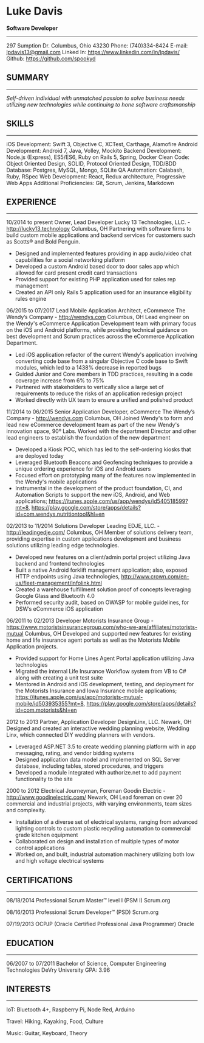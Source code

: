 # Luke Davis

**Software Developer**

---

297 Sumption Dr.
Columbus, Ohio 43230
Phone: (740)334-8424
E-mail: lpdavis13@gmail.com
Linked In: https://www.linkedin.com/in/lpdavis/
Github: https://github.com/spookyd

## SUMMARY

---

*Self-driven individual with unmatched passion to solve business needs utilizing new technologies while continuing to hone software craftsmanship*

## SKILLS

---

iOS Development: Swift 3, Objective C, XCTest, Carthage, Alamofire
Android Development: Android 7, Java, Volley, Mockito
Backend Development: Node.js (Express), ES5/ES6, Ruby on Rails 5, Spring, Docker
Clean Code: Object Oriented Design, SOLID, Protocol Oriented Design, TDD/BDD
Database: Postgres, MySQL, Mongo, SQLite
QA Automation: Calabash, Ruby, RSpec
Web Development: React, Redux architecture, Progressive Web Apps
Additional Proficiencies: Git, Scrum, Jenkins, Markdown

## EXPERIENCE

---


10/2014 to present
Owner, Lead Developer
Lucky 13 Technologies, LLC.  - http://lucky13.technology
Columbus, OH
Partnering with software firms to build custom mobile applications and backend services for customers such as Scotts® and Bold Penguin.

* Designed and implemented features providing in app audio/video chat capabilities for a social networking platform
* Developed a custom Android based door to door sales app which allowed for card present credit card transactions
* Provided support for existing PHP application used for sales rep management
* Created an API only Rails 5 application used for an insurance eligibility rules engine

06/2015 to 07/2017
Lead Mobile Application Architect, eCommerce
The Wendy’s Company  - http://wendys.com
Columbus, OH
Lead engineer on the Wendy's eCommerce Application Development team with primary focus on the iOS and Android platforms, while providing technical guidance on best development and Scrum practices across the eCommerce Application Department.

* Led iOS application refactor of the current Wendy's application involving converting code base from a singular Objective C code base to Swift modules, which led to a 1438% decrease in reported bugs
* Guided Junior and Core members in TDD practices, resulting in a code coverage increase from 6% to 75%
* Partnered with stakeholders to vertically slice a large set of requirements to reduce the risks of an application redesign project
* Worked directly with UX team to ensure a unified and polished product

11/2014 to 06/2015
Senior Application Developer, eCommerce
The Wendy’s Company  - http://wendys.com
Columbus, OH
Joined Wendy's to form and lead new eCommerce development team as part of the new Wendy's innovation space, 90º Labs. Worked with the department Director and other lead engineers to establish the foundation of the new department

* Developed a Kiosk POC, which has led to the self-ordering kiosks that are deployed today
* Leveraged Bluetooth Beacons and Geofencing techniques to provide a unique ordering experience for iOS and Android users
* Focused effort on prototyping many of the features now implemented in the Wendy's mobile applications
* Instrumental in the development of the product foundation, CI, and Automation Scripts to support the new iOS, Android, and Web applications; https://itunes.apple.com/us/app/wendys/id540518599?mt=8, https://play.google.com/store/apps/details?id=com.wendys.nutritiontool&hl=en

02/2013 to 11/2014
Solutions Developer
Leading EDJE, LLC.  - http://leadingedje.com/
Columbus, OH
Member of solutions delivery team, providing expertise in custom applications development and business solutions utilizing leading edge technologies.

* Developed new features on a client/admin portal project utilizing Java backend and frontend technologies
* Built a native Android forklift management application; also, exposed HTTP endpoints using Java technologies, http://www.crown.com/en-us/fleet-management/infolink.html
* Created a warehouse fulfillment solution proof of concepts leveraging Google Glass and Bluetooth 4.0
* Performed security audit, based on OWASP for mobile guidelines, for DSW’s eCommerce iOS application

06/2011 to 02/2013
Developer
Motorists Insurance Group  - https://www.motoristsinsurancegroup.com/who-we-are/affiliates/motorists-mutual
Columbus, OH
Developed and supported new features for existing home and life insurance agent portals as well as the Motorists Mobile Application projects.

* Provided support for Home Lines Agent Portal application utilizing Java technologies
* Migrated the internal Life Insurance Workflow system from VB to C# along with creating a unit test suite
* Mentored in Android and iOS development, testing, and deployment for the Motorists Insurance and Iowa Insurance mobile applications; https://itunes.apple.com/us/app/motorists-mutual-mobile/id503935355?mt=8, https://play.google.com/store/apps/details?id=com.motorists&hl=en

2012 to 2013
Partner, Application Developer
DesignLinx, LLC. 
Newark, OH
Designed and created an interactive wedding planning website, Wedding Linx, which connected DIY wedding planners with vendors.

* Leveraged ASP.NET 3.5 to create wedding planning platform with in app messaging, rating, and vendor bidding systems
* Designed application data model and implemented on SQL Server database, including tables, stored procedures, and triggers
* Developed a module integrated with authorize.net to add payment functionality to the site

2000 to 2012
Electrical Journeyman, Foreman
Goodin Electric  - http://www.goodinelectric.com/
Newark, OH
Lead foreman on over 20 commercial and industrial projects, with varying environments, team sizes and complexity.

* Installation of a diverse set of electrical systems, ranging from advanced lighting controls to custom plastic recycling automation to commercial grade kitchen equipment
* Collaborated on design and installation of multiple types of motor control applications
* Worked on, and built, industrial automation machinery utilizing both low and high voltage electrical systems


## CERTIFICATIONS

---


08/18/2014
Professional Scrum Master™ level I (PSM I)
Scrum.org

08/16/2013
Professional Scrum Developer™ (PSD)
Scrum.org

07/19/2013
OCPJP (Oracle Certified Professional Java Programmer)
Oracle


## EDUCATION

---


06/2007 to 07/2011
Bachelor of Science, Computer Engineering Technologies
DeVry University
GPA: 3.96


## INTERESTS

---


IoT: Bluetooth 4+, Raspberry Pi, Node Red, Arduino

Travel: Hiking, Kayaking, Food, Culture

Music: Guitar, Keyboard, Theory
